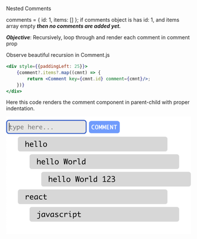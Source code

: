 Nested Comments

comments = {
  id: 1,
  items: []
};
if comments object is has id: 1, and items array empty ***then no comments are added yet.***

***Objective***: 
Recursively, loop through and render each comment in comment prop


Observe beautiful recursion in Comment.js

```jsx
<div style={{paddingLeft: 25}}>
    {comment?.items?.map((cmnt) => {
        return <Comment key={cmnt.id} comment={cmnt}/>;
    })}
</div>
```
Here this code renders the comment component in parent-child with proper indentation.

![](./readme_resources/Screenshot%202023-10-24%20at%209.36.23%20AM.png)

